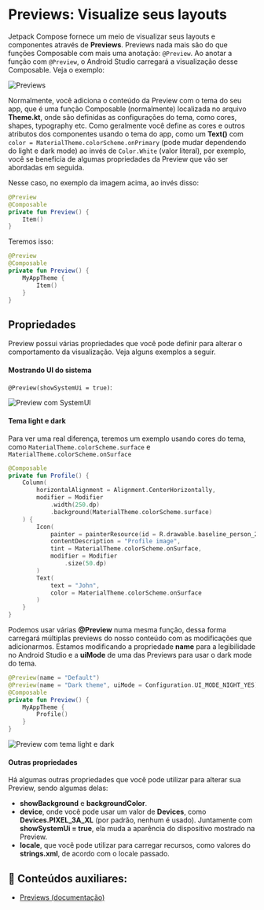 # Previews: Visualize seus layouts

Jetpack Compose fornece um meio de visualizar seus layouts e componentes através de **Previews**. Previews nada mais são do que funções Composable com mais uma anotação: ```@Preview```. Ao anotar a função com ```@Preview```, o Android Studio carregará a visualização desse Composable. Veja o exemplo:

![Previews](img-01.png)

Normalmente, você adiciona o conteúdo da Preview com o tema do seu app, que é uma função Composable (normalmente) localizada no arquivo **Theme.kt**, onde são definidas as configurações do tema, como cores, shapes, typography etc. Como geralmente você define as cores e outros atributos dos componentes usando o tema do app, como um **Text()** com ```color = MaterialTheme.colorScheme.onPrimary``` (pode mudar dependendo do light e dark mode) ao invés de ```Color.White``` (valor literal), por exemplo, você se beneficia de algumas propriedades da Preview que vão ser abordadas em seguida.

Nesse caso, no exemplo da imagem acima, ao invés disso:

```kotlin
@Preview
@Composable
private fun Preview() { 
    Item()
}
```

Teremos isso:

```kotlin
@Preview
@Composable
private fun Preview() {
    MyAppTheme {
        Item()
    }
}
```

## Propriedades

Preview possui várias propriedades que você pode definir para alterar o comportamento da visualização. Veja alguns exemplos a seguir.

#### Mostrando UI do sistema

```@Preview(showSystemUi = true)```:

![Preview com SystemUI](img-02.png)

#### Tema light e dark

Para ver uma real diferença, teremos um exemplo usando cores do tema, como ```MaterialTheme.colorScheme.surface``` e ```MaterialTheme.colorScheme.onSurface```

```kotlin
@Composable
private fun Profile() {
    Column(
        horizontalAlignment = Alignment.CenterHorizontally,
        modifier = Modifier
            .width(250.dp)
            .background(MaterialTheme.colorScheme.surface)
    ) {
        Icon(
            painter = painterResource(id = R.drawable.baseline_person_24),
            contentDescription = "Profile image",
            tint = MaterialTheme.colorScheme.onSurface,
            modifier = Modifier
                .size(50.dp)
        )
        Text(
            text = "John",
            color = MaterialTheme.colorScheme.onSurface
        )
    }
}
```
Podemos usar várias **@Preview** numa mesma função, dessa forma carregará múltiplas previews do nosso conteúdo com as modificações que adicionarmos. Estamos modificando a propriedade **name** para a legibilidade no Android Studio e a **uiMode** de uma das Previews para usar o dark mode do tema.

```kotlin
@Preview(name = "Default")
@Preview(name = "Dark theme", uiMode = Configuration.UI_MODE_NIGHT_YES)
@Composable
private fun Preview() {
    MyAppTheme {
        Profile()
    }
}
```

![Preview com tema light e dark](img-03.png)

#### Outras propriedades

Há algumas outras propriedades que você pode utilizar para alterar sua Preview, sendo algumas delas:

- **showBackground** e **backgroundColor**.
- **device**, onde você pode usar um valor de **Devices**, como **Devices.PIXEL_3A_XL** (por padrão, nenhum é usado). Juntamente com **showSystemUi = true**, ela muda a aparência do dispositivo mostrado na Preview.
- **locale**, que você pode utilizar para carregar recursos, como valores do **strings.xml**, de acordo com o locale passado.

## :link: Conteúdos auxiliares:
- [Previews (documentação)](https://developer.android.com/jetpack/compose/tooling/previews)